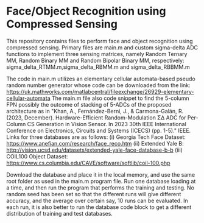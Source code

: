 # Face/Object Recognition using Compressed Sensing
This repository contains files to perform face and object recognition using compressed sensing.
Primary files are main.m and custom sigma-delta ADC functions to implement three sensing matrices, namely Random Ternary MM, Random Binary MM and Random Bipolar Binary MM, respectively: sigma_delta_RTMM.m,sigma_delta_RBMM.m and sigma_delta_RBBMM.m

The code in main.m utilizes an elementary cellular automata-based pseudo random number generator whose code can be downloaded from the link: https://uk.mathworks.com/matlabcentral/fileexchange/26929-elementary-cellular-automata
The main.m file also code snippet to find the 5-column FPN possibly the outcome of stacking of 5-ADCs of the proposed architecture as in "Khan, A., Fernández-Berni, J., & Carmona-Galán, R. (2023, December). Hardware-Efficient Random-Modulation ΣΔ ADC for Per-Column CS Generation in Vision Sensor. In 2023 30th IEEE International Conference on Electronics, Circuits and Systems (ICECS) (pp. 1-5)." IEEE.
Links for three databases are as follows:
(i) Georgia Tech Face Dataset: https://www.anefian.com/research/face_reco.htm
(ii) Extended Yale B: http://vision.ucsd.edu/datasets/extended-yale-face-database-b-b
(iii) COIL100 Object Dataset: https://www.cs.columbia.edu/CAVE/software/softlib/coil-100.php

Download the database and place it in the local memory, and use the same root folder as used in the main.m program file.
Run one database loading at a time, and then run the program that performs the training and testing. No random seed has been set so that the different runs will give different accuracy, and the average over certain say, 10 runs can be evaluated. In each run, it is also better to run the database code block to get a different distribution of training and test databases.

